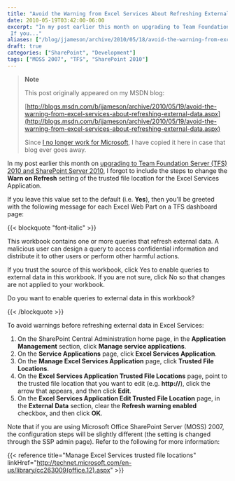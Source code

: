 ```yaml
---
title: "Avoid the Warning from Excel Services About Refreshing External Data"
date: 2010-05-19T03:42:00-06:00
excerpt: "In my post earlier this month on upgrading to Team Foundation Server (TFS) 2010 and SharePoint Server 2010 , I forgot to include the steps to change the Warn on Refresh setting of the trusted file location for the Excel Services Application. 
 If you..."
aliases: ["/blog/jjameson/archive/2010/05/18/avoid-the-warning-from-excel-services-about-refreshing-external-data.aspx", "/blog/jjameson/archive/2010/05/19/avoid-the-warning-from-excel-services-about-refreshing-external-data.aspx"]
draft: true
categories: ["SharePoint", "Development"]
tags: ["MOSS 2007", "TFS", "SharePoint 2010"]
---
```


> **Note**
>
> This post originally appeared on my MSDN blog:
>
> [http://blogs.msdn.com/b/jjameson/archive/2010/05/19/avoid-the-warning-from-excel-services-about-refreshing-external-data.aspx](http://blogs.msdn.com/b/jjameson/archive/2010/05/19/avoid-the-warning-from-excel-services-about-refreshing-external-data.aspx)
>
> Since
> [I no longer work for Microsoft](/blog/jjameson/2011/09/02/last-day-with-microsoft),
> I have copied it here in case that blog ever goes away.

In my post earlier this month on
[upgrading to Team Foundation Server (TFS) 2010 and SharePoint Server 2010](/blog/jjameson/2010/05/04/upgrade-team-foundation-server-2008-to-tfs-2010-and-sharepoint-server-2010),
I forgot to include the steps to change the **Warn on Refresh** setting of the
trusted file location for the Excel Services Application.

If you leave this value set to the default (i.e. **Yes**), then you'll be
greeted with the following message for each Excel Web Part on a TFS dashboard
page:

{{< blockquote "font-italic" >}}

This workbook contains one or more queries that refresh external data. A
malicious user can design a query to access confidential information and
distribute it to other users or perform other harmful actions.

If you trust the source of this workbook, click Yes to enable queries to
external data in this workbook. If you are not sure, click No so that changes
are not applied to your workbook.

Do you want to enable queries to external data in this workbook?

{{< /blockquote >}}

To avoid warnings before refreshing external data in Excel Services:

1. On the SharePoint Central Administration home page, in the **Application
   Management** section, click **Manage service applications**.
2. On the **Service Applications** page, click **Excel Services Application**.
3. On the **Manage Excel Services Application** page, click **Trusted File
   Locations**.
4. On the **Excel Services Application Trusted File Locations** page, point to
   the trusted file location that you want to edit (e.g. **http://**), click
   the arrow that appears, and then click **Edit**.
5. On the **Excel Services Application Edit Trusted File Location** page, in
   the **External Data** section, clear the **Refresh warning enabled**
   checkbox, and then click **OK**.

Note that if you are using Microsoft Office SharePoint Server (MOSS) 2007, the
configuration steps will be slightly different (the setting is changed through
the SSP admin page). Refer to the following for more information:

{{< reference title="Manage Excel Services trusted file locations"
linkHref="http://technet.microsoft.com/en-us/library/cc263009(office.12).aspx" >}}

